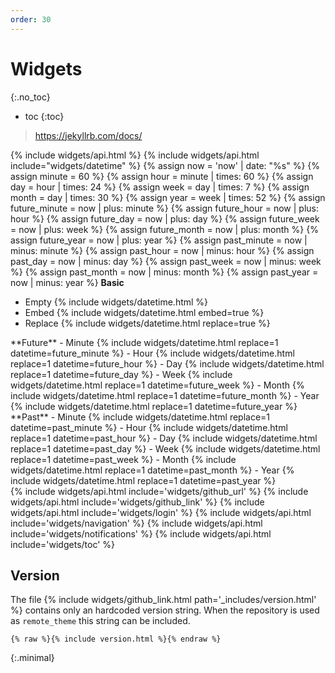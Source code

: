```yaml
---
order: 30
---
```


# Widgets
{:.no_toc}
- toc
{:toc}

> <https://jekyllrb.com/docs/>

{% include widgets/api.html %}
{% include widgets/api.html include="widgets/datetime" %}
{% assign now = 'now' | date: "%s" %}
{% assign minute = 60 %}
{% assign hour = minute | times: 60 %}
{% assign day = hour | times: 24 %}
{% assign week = day | times: 7 %}
{% assign month = day | times: 30 %}
{% assign year = week | times: 52 %}
{% assign future_minute = now | plus: minute %}
{% assign future_hour = now | plus: hour %}
{% assign future_day = now | plus: day %}
{% assign future_week = now | plus: week %}
{% assign future_month = now | plus: month %}
{% assign future_year = now | plus: year %}
{% assign past_minute = now | minus: minute %}
{% assign past_hour = now | minus: hour %}
{% assign past_day = now | minus: day %}
{% assign past_week = now | minus: week %}
{% assign past_month = now | minus: month %}
{% assign past_year = now | minus: year %}
**Basic**
- Empty {% include widgets/datetime.html %}
- Embed {% include widgets/datetime.html embed=true %}
- Replace {% include widgets/datetime.html replace=true %}
<div class="grid">
<div markdown=1>
**Future**
- Minute {% include widgets/datetime.html replace=1 datetime=future_minute %}
- Hour {% include widgets/datetime.html replace=1 datetime=future_hour %}
- Day {% include widgets/datetime.html replace=1 datetime=future_day %}
- Week {% include widgets/datetime.html replace=1 datetime=future_week %}
- Month {% include widgets/datetime.html replace=1 datetime=future_month %}
- Year {% include widgets/datetime.html replace=1 datetime=future_year %}
</div>
<div markdown=1>
**Past**
- Minute {% include widgets/datetime.html replace=1 datetime=past_minute %}
- Hour {% include widgets/datetime.html replace=1 datetime=past_hour %}
- Day {% include widgets/datetime.html replace=1 datetime=past_day %}
- Week {% include widgets/datetime.html replace=1 datetime=past_week %}
- Month {% include widgets/datetime.html replace=1 datetime=past_month %}
- Year {% include widgets/datetime.html replace=1 datetime=past_year %}
</div>
</div>
{% include widgets/api.html include='widgets/github_url' %}
{% include widgets/api.html include='widgets/github_link' %}
{% include widgets/api.html include='widgets/login' %}
{% include widgets/api.html include='widgets/navigation' %}
{% include widgets/api.html include='widgets/notifications' %}
{% include widgets/api.html include='widgets/toc' %}

## Version

The file {% include widgets/github_link.html path='_includes/version.html' %} contains only an hardcoded version string. When the repository is used as `remote_theme` this string can be included.

```liquid
{% raw %}{% include version.html %}{% endraw %}
```
{:.minimal}
